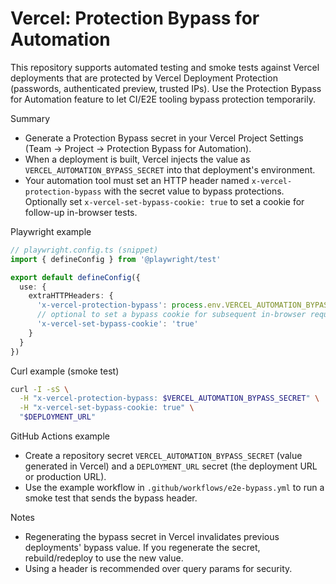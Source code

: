 # Vercel: Protection Bypass for Automation

This repository supports automated testing and smoke tests against Vercel deployments that are protected by Vercel Deployment Protection (passwords, authenticated preview, trusted IPs). Use the Protection Bypass for Automation feature to let CI/E2E tooling bypass protection temporarily.

Summary
- Generate a Protection Bypass secret in your Vercel Project Settings (Team → Project → Protection Bypass for Automation).
- When a deployment is built, Vercel injects the value as `VERCEL_AUTOMATION_BYPASS_SECRET` into that deployment's environment.
- Your automation tool must set an HTTP header named `x-vercel-protection-bypass` with the secret value to bypass protections. Optionally set `x-vercel-set-bypass-cookie: true` to set a cookie for follow-up in-browser tests.

Playwright example
```ts
// playwright.config.ts (snippet)
import { defineConfig } from '@playwright/test'

export default defineConfig({
  use: {
    extraHTTPHeaders: {
      'x-vercel-protection-bypass': process.env.VERCEL_AUTOMATION_BYPASS_SECRET || '',
      // optional to set a bypass cookie for subsequent in-browser requests
      'x-vercel-set-bypass-cookie': 'true'
    }
  }
})
```

Curl example (smoke test)
```bash
curl -I -sS \
  -H "x-vercel-protection-bypass: $VERCEL_AUTOMATION_BYPASS_SECRET" \
  -H "x-vercel-set-bypass-cookie: true" \
  "$DEPLOYMENT_URL"
```

GitHub Actions example
- Create a repository secret `VERCEL_AUTOMATION_BYPASS_SECRET` (value generated in Vercel) and a `DEPLOYMENT_URL` secret (the deployment URL or production URL).
- Use the example workflow in `.github/workflows/e2e-bypass.yml` to run a smoke test that sends the bypass header.

Notes
- Regenerating the bypass secret in Vercel invalidates previous deployments' bypass value. If you regenerate the secret, rebuild/redeploy to use the new value.
- Using a header is recommended over query params for security.

